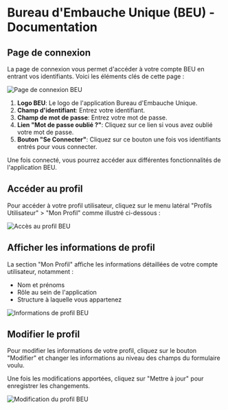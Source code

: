 # Bureau d'Embauche Unique (BEU) - Documentation

## Page de connexion

La page de connexion vous permet d'accéder à votre compte BEU en entrant vos identifiants. Voici les éléments clés de cette page :

![Page de connexion BEU](https://cdn.statically.io/img/user-images.githubusercontent.com/82185047/232827406-f51d8516-d92b-4f21-9a7d-8daf05db713e.png)

1. **Logo BEU**: Le logo de l'application Bureau d'Embauche Unique.
2. **Champ d'identifiant**: Entrez votre identifiant.
3. **Champ de mot de passe**: Entrez votre mot de passe.
4. **Lien "Mot de passe oublié ?"**: Cliquez sur ce lien si vous avez oublié votre mot de passe.
5. **Bouton "Se Connecter"**: Cliquez sur ce bouton une fois vos identifiants entrés pour vous connecter.

Une fois connecté, vous pourrez accéder aux différentes fonctionnalités de l'application BEU.


## Accéder au profil

Pour accéder à votre profil utilisateur, cliquez sur le menu latéral "Profils Utilisateur" > "Mon Profil" comme illustré ci-dessous :

![Accès au profil BEU](https://cdn.statically.io/img/user-images.githubusercontent.com/82185047/232828087-37c6b93b-0c5a-4153-885f-619f6ca8e4f3.png)

## Afficher les informations de profil

La section "Mon Profil" affiche les informations détaillées de votre compte utilisateur, notamment :

- Nom et prénoms
- Rôle au sein de l'application
- Structure à laquelle vous appartenez

![Informations de profil BEU](https://cdn.statically.io/img/user-images.githubusercontent.com/82185047/232828220-6a6b6e8a-13d0-4e45-8651-be2aa3e46cfe.png)

## Modifier le profil

Pour modifier les informations de votre profil, cliquez sur le bouton "Modifier" et changer les informations au niveau des champs du formulaire voulu.

Une fois les modifications apportées, cliquez sur "Mettre à jour" pour enregistrer les changements.

![Modification du profil BEU](https://cdn.statically.io/img/user-images.githubusercontent.com/82185047/232828463-3c52f83c-1762-4151-9e04-7c9a69aa2c74.png)

